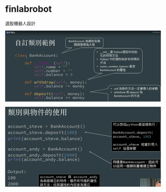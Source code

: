 # finlabrobot

選股機器人設計


![1729001942393](image/README/1729001942393.png)

![1729002229901](image/README/1729002229901.png)

